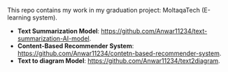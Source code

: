 This repo contains my work in my graduation project: MoltaqaTech (E-learning system). 
- **Text Summarization Model**: https://github.com/Anwar11234/text-summarization-AI-model.
- **Content-Based Recommender System**: https://github.com/Anwar11234/contetn-based-recommender-system.
- **Text to diagram Model**: https://github.com/Anwar11234/text2diagram.
